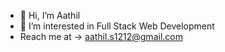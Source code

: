 - 👋 Hi, I’m Aathil 
- 👀 I’m interested in Full Stack Web Development 
- Reach me at -> aathil.s1212@gmail.com
